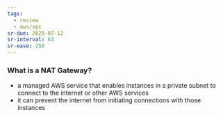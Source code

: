 ```yaml
---
tags:
  - review
  - aws/vpc
sr-due: 2025-07-12
sr-interval: 63
sr-ease: 250
---
```

 ### What is a NAT Gateway?
- a managed AWS service that enables instances in a private subnet to connect to the internet or other AWS services
- it can prevent the internet from initiating connections with those instances